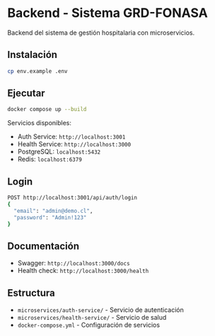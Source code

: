 # Backend - Sistema GRD-FONASA

Backend del sistema de gestión hospitalaria con microservicios.

## Instalación

```bash
cp env.example .env
```

## Ejecutar

```bash
docker compose up --build
```

Servicios disponibles:
- Auth Service: `http://localhost:3001`
- Health Service: `http://localhost:3000`
- PostgreSQL: `localhost:5432`
- Redis: `localhost:6379`

## Login

```bash
POST http://localhost:3001/api/auth/login
{
  "email": "admin@demo.cl",
  "password": "Admin!123"
}
```

## Documentación

- Swagger: `http://localhost:3000/docs`
- Health check: `http://localhost:3000/health`

## Estructura

- `microservices/auth-service/` - Servicio de autenticación
- `microservices/health-service/` - Servicio de salud
- `docker-compose.yml` - Configuración de servicios
